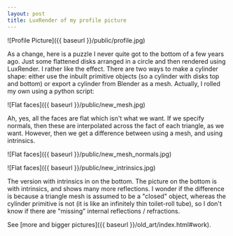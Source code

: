 ```yaml
---
layout: post
title: LuxRender of my profile picture
---
```


![Profile Picture]({{ baseurl }}/public/profile.jpg)

As a change, here is a puzzle I never quite got to the bottom of a few years ago.  Just some flattened disks arranged in a circle and then rendered using LuxRender.  I rather like the effect.  There are two ways to make a cylinder shape: either use the inbuilt primitive objects (so a cylinder with disks top and bottom) or export a cylinder from Blender as a mesh.  Actually, I rolled my own using a python script:

![Flat faces]({{ baseurl }}/public/new_mesh.jpg)

Ah, yes, all the faces are flat which isn't what we want.  If we specify normals, then these are interpolated across the fact of each triangle, as we want.  However, then we get a difference between using a mesh, and using intrinsics.

![Flat faces]({{ baseurl }}/public/new_mesh_normals.jpg)

![Flat faces]({{ baseurl }}/public/new_intrinsics.jpg)

The version with intrinsics in on the bottom.  The picture on the bottom is with intrinsics, and shows many more reflections.  I wonder if the difference is because a triangle mesh is assumed to be a "closed" object, whereas the cylinder primitive is not (it is like an infinitely thin toilet-roll tube), so I don't know if there are "missing" internal reflections / refractions.

See [more and bigger pictures]({{ baseurl }}/old_art/index.html#work).